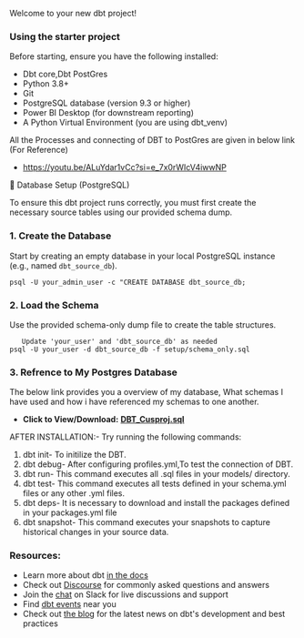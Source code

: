 Welcome to your new dbt project!

### Using the starter project
Before starting, ensure you have the following installed:
  - Dbt core,Dbt PostGres
  - Python 3.8+
  - Git
  - PostgreSQL database (version 9.3 or higher)
  - Power BI Desktop (for downstream reporting)
  - A Python Virtual Environment (you are using dbt_venv)

All the Processes and connecting of DBT to PostGres are given in below link (For Reference)
  - https://youtu.be/ALuYdar1vCc?si=e_7x0rWIcV4iwwNP

💾 Database Setup (PostgreSQL)

To ensure this dbt project runs correctly, you must first create the necessary source tables using our provided schema dump.

### 1. Create the Database

Start by creating an empty database in your local PostgreSQL instance (e.g., named `dbt_source_db`).

    psql -U your_admin_user -c "CREATE DATABASE dbt_source_db;


### 2. Load the Schema

 Use the provided schema-only dump file to create the table structures.
      
       Update 'your_user' and 'dbt_source_db' as needed
    psql -U your_user -d dbt_source_db -f setup/schema_only.sql

### 3. Refrence to  My Postgres Database

  The below link provides you a overview of my database, What schemas I have used and how i have referenced my schemas to one another. 
* **Click to View/Download:** **[DBT_Cusproj.sql](PostGresFile/DBT_Cusproj.sql)**

AFTER INSTALLATION:-
Try running the following commands:
1. dbt init- To initilize the DBT.
2. dbt debug- After configuring profiles.yml,To test the connection of DBT.
3. dbt run- This command executes all .sql files in your models/ directory.
4. dbt test- This command executes all tests defined in your schema.yml files or any other .yml files.
5. dbt deps- It is necessary to download and install the packages defined in your packages.yml file
6. dbt snapshot- This command executes your snapshots to capture historical changes in your source data.




### Resources:
- Learn more about dbt [in the docs](https://docs.getdbt.com/docs/introduction)
- Check out [Discourse](https://discourse.getdbt.com/) for commonly asked questions and answers
- Join the [chat](https://community.getdbt.com/) on Slack for live discussions and support
- Find [dbt events](https://events.getdbt.com) near you
- Check out [the blog](https://blog.getdbt.com/) for the latest news on dbt's development and best practices
